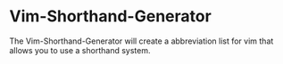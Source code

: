 Vim-Shorthand-Generator
=======================

The Vim-Shorthand-Generator will create a abbreviation list for vim that allows you to use a shorthand system.
